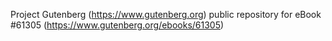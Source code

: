 Project Gutenberg (https://www.gutenberg.org) public repository for
eBook #61305 (https://www.gutenberg.org/ebooks/61305)

